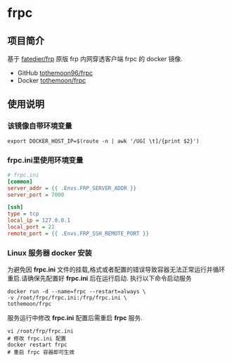 # frpc
## 项目简介
基于 [fatedier/frp](https://github.com/fatedier/frp) 原版 frp 内网穿透客户端 frpc 的 docker 镜像.
- GitHub [tothemoon96/frpc](https://github.com/tothemoon96/frpc)
- Docker [tothemoon/frpc](https://hub.docker.com/r/tothemoon/frpc)
## 使用说明
### 该镜像自带环境变量
```shell
export DOCKER_HOST_IP=$(route -n | awk '/UG[ \t]/{print $2}')
```
### **frpc.ini**里使用环境变量
```ini
# frpc.ini
[common]
server_addr = {{ .Envs.FRP_SERVER_ADDR }}
server_port = 7000

[ssh]
type = tcp
local_ip = 127.0.0.1
local_port = 22
remote_port = {{ .Envs.FRP_SSH_REMOTE_PORT }}
```
### Linux 服务器 docker 安装
为避免因 **frpc.ini** 文件的挂载,格式或者配置的错误导致容器无法正常运行并循环重启.请确保先配置好 **frpc.ini** 后在运行启动.
执行以下命令启动服务
```shell
docker run -d --name=frpc --restart=always \
-v /root/frpc/frpc.ini:/frp/frpc.ini \
tothemoon/frpc
```
服务运行中修改 **frpc.ini** 配置后需重启 **frpc** 服务.
```shell
vi /root/frp/frpc.ini
# 修改 frpc.ini 配置
docker restart frpc
# 重启 frpc 容器即可生效
```
